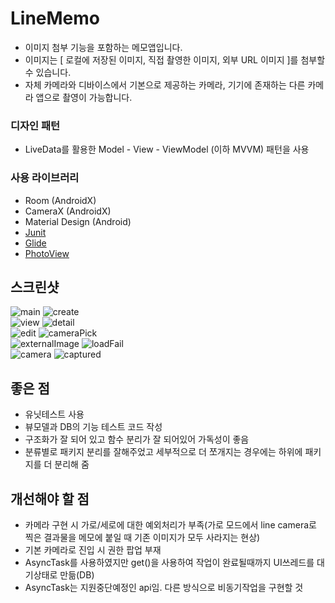 # LineMemo
* 이미지 첨부 기능을 포함하는 메모앱입니다.  
* 이미지는 [ 로컬에 저장된 이미지, 직접 촬영한 이미지, 외부 URL 이미지 ]를 첨부할 수 있습니다.
* 자체 카메라와 디바이스에서 기본으로 제공하는 카메라, 기기에 존재하는 다른 카메라 앱으로 촬영이 가능합니다.
  
### 디자인 패턴
* LiveData를 활용한 Model - View - ViewModel (이하 MVVM) 패턴을 사용  
  
### 사용 라이브러리
* Room (AndroidX)
* CameraX (AndroidX)
* Material Design (Android)
* [Junit](https://junit.org/junit4/)
* [Glide](https://github.com/bumptech/glide)
* [PhotoView](https://github.com/chrisbanes/PhotoView)
  
## 스크린샷
![main](https://user-images.githubusercontent.com/40655666/76815438-fa9cd800-6840-11ea-82a6-05814ad75ef0.png)
![create](https://user-images.githubusercontent.com/40655666/76820108-7735b380-684d-11ea-97e0-8a1bf9a79484.png)  
![view](https://user-images.githubusercontent.com/40655666/76815656-9af2fc80-6841-11ea-8660-efd8b8f1326e.png)
![detail](https://user-images.githubusercontent.com/40655666/76816071-9f6be500-6842-11ea-89eb-a9b7e0dedeef.png)  
![edit](https://user-images.githubusercontent.com/40655666/76817297-c677e600-6845-11ea-8a36-0ef15dfbf8d8.png)
![cameraPick](https://user-images.githubusercontent.com/40655666/76815724-beb64280-6841-11ea-98c5-83756312394f.png)  
![externalImage](https://user-images.githubusercontent.com/40655666/76816122-c6c2b200-6842-11ea-9ec9-851a9241553c.png)
![loadFail](https://user-images.githubusercontent.com/40655666/76816833-9a0f9a00-6844-11ea-8a08-6d259661436d.png)  
![camera](https://user-images.githubusercontent.com/40655666/76815781-ea392d00-6841-11ea-91d9-e97bc5a2fe19.png)
![captured](https://user-images.githubusercontent.com/40655666/76816159-e4901700-6842-11ea-808e-eeba406deffd.png)  
  
## 좋은 점
* 유닛테스트 사용
* 뷰모델과 DB의 기능 테스트 코드 작성
* 구조화가 잘 되어 있고 함수 분리가 잘 되어있어 가독성이 좋음
* 분류별로 패키지 분리를 잘해주었고 세부적으로 더 쪼개지는 경우에는 하위에 패키지를 더 분리해 줌
  
## 개선해야 할 점
* 카메라 구현 시 가로/세로에 대한 예외처리가 부족(가로 모드에서 line camera로 찍은 결과물을 메모에 붙일 때 기존 이미지가 모두 사라지는 현상)
* 기본 카메라로 진입 시 권한 팝업 부재
* AsyncTask를 사용하였지만 get()을 사용하여 작업이 완료될때까지 UI쓰레드를 대기상태로 만듦(DB)
* AsyncTask는 지원중단예정인 api임. 다른 방식으로 비동기작업을 구현할 것
